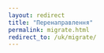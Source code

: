 ```yaml
---
layout: redirect
title: "Перенаправлення"
permalink: migrate.html
redirect_to: /uk/migrate/
---
```

